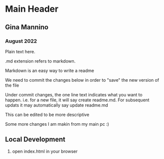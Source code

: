 # Main Header
## Gina Mannino
### August 2022


Plain text here.

.md extension refers to markdown.

Markdown is an easy way to write a readme

We need to commit the changes below in order to "save" the new version of the file

Under commit changes, the one line text indicates what you want to happen. i.e. for a new file, it will say create readme.md. For subsequent updats it may automatically say update readme.md

This can be edited to be more descriptive


Some more changes I am makin from my main pc :) 


## Local Development
1. open index.html in your browser